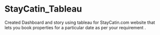 # StayCatin_Tableau
Created Dashboard and story using tableau for StayCatin.com website that lets you book properties for a particular date as per your requirement .
